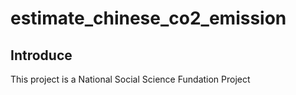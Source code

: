 # estimate_chinese_co2_emission
## Introduce
   This project is a National Social Science Fundation Project 
